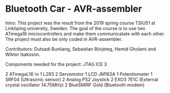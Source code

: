 # Bluetooth Car - AVR-assembler

Intro: This project was the result from the 2019 spring course TSIU51 at Linköping university, Sweden. The goal of the course is to use two ATmega16 microcontrollers and make them communicatate with each other. The project must also be only coded in AVR-assembler. 

Contributors:  Dutsadi Bunliang, Sebastian Börjeteg, Hamid Gholami and Wiktor Isaksson. 

Components needed for the project: 
JTAG ICE 3

2 ATmegaL16 \n
1 L293
2 Servomotor 
1 LCD JM162A
1 Potentiometer
1 SRF04 (Ultrasonic sensor)
2 Analog PS2 Joystick
2 EXO3 7E1C (External crystal oscillator 14.75MHz)
2 BlueSMIRF Gold (Bluetooth modem)




